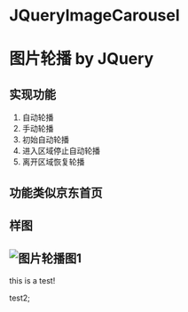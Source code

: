# JQueryImageCarousel
# 图片轮播 by JQuery
## 实现功能
1. 自动轮播
2. 手动轮播
3. 初始自动轮播
4. 进入区域停止自动轮播
5. 离开区域恢复轮播

## 功能类似京东首页

## 样图
![图片轮播图1](https://user-images.githubusercontent.com/13915235/37231189-3d090554-2425-11e8-8fe3-be69eeb98a9e.png)
--
this is a test!

test2;
